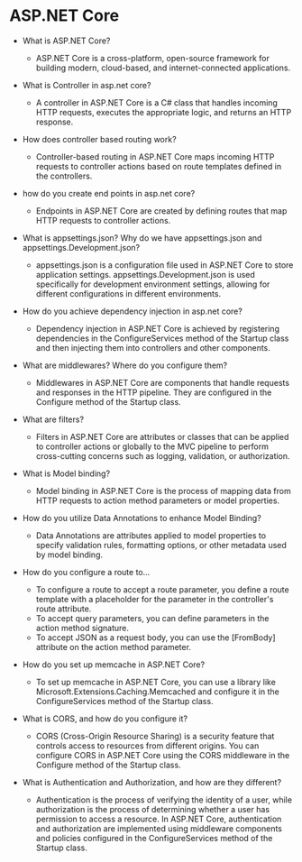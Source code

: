 # ASP.NET Core
- What is ASP.NET Core?
	- ASP.NET Core is a cross-platform, open-source framework for building modern, cloud-based, and internet-connected applications.

- What is Controller in asp.net core?
	- A controller in ASP.NET Core is a C# class that handles incoming HTTP requests, executes the appropriate logic, and returns an HTTP response.

- How does controller based routing work?
	- Controller-based routing in ASP.NET Core maps incoming HTTP requests to controller actions based on route templates defined in the controllers.

- how do you create end points in asp.net core?
	- Endpoints in ASP.NET Core are created by defining routes that map HTTP requests to controller actions.

- What is appsettings.json? Why do we have appsettings.json and appsettings.Development.json?
	- appsettings.json is a configuration file used in ASP.NET Core to store application settings. appsettings.Development.json is used specifically for development environment settings, allowing for different configurations in different environments.

- How do you achieve dependency injection in asp.net core?
	- Dependency injection in ASP.NET Core is achieved by registering dependencies in the ConfigureServices method of the Startup class and then injecting them into controllers and other components.

- What are middlewares? Where do you configure them?
	- Middlewares in ASP.NET Core are components that handle requests and responses in the HTTP pipeline. They are configured in the Configure method of the Startup class.

- What are filters?
	- Filters in ASP.NET Core are attributes or classes that can be applied to controller actions or globally to the MVC pipeline to perform cross-cutting concerns such as logging, validation, or authorization.

- What is Model binding?
	- Model binding in ASP.NET Core is the process of mapping data from HTTP requests to action method parameters or model properties.

- How do you utilize Data Annotations to enhance Model Binding?
	- Data Annotations are attributes applied to model properties to specify validation rules, formatting options, or other metadata used by model binding.

- How do you configure a route to...
	- To configure a route to accept a route parameter, you define a route template with a placeholder for the parameter in the controller's route attribute. 
	- To accept query parameters, you can define parameters in the action method signature.
	- To accept JSON as a request body, you can use the [FromBody] attribute on the action method parameter.

- How do you set up memcache in ASP.NET Core?
	- To set up memcache in ASP.NET Core, you can use a library like Microsoft.Extensions.Caching.Memcached and configure it in the ConfigureServices method of the Startup class.

- What is CORS, and how do you configure it?
	- CORS (Cross-Origin Resource Sharing) is a security feature that controls access to resources from different origins. You can configure CORS in ASP.NET Core using the CORS middleware in the Configure method of the Startup class.

- What is Authentication and Authorization, and how are they different?
	- Authentication is the process of verifying the identity of a user, while authorization is the process of determining whether a user has permission to access a resource. In ASP.NET Core, authentication and authorization are implemented using middleware components and policies configured in the ConfigureServices method of the Startup class.
